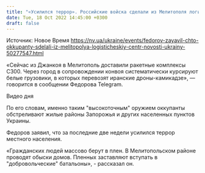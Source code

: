 ```yaml
---
title: "«Усилился террор». Российские войска сделали из Мелитополя логистический центр оккупированного Юга Украины — мэр"
date: Tue, 18 Oct 2022 14:45:00 +0300
draft: false
---
```

Источник: Новое Время https://nv.ua/ukraine/events/fedorov-zayavil-chto-okkupanty-sdelali-iz-melitopolya-logisticheskiy-centr-novosti-ukrainy-50277547.html


«Сейчас из Джанкоя в Мелитополь доставили ракетные комплексы С300. Через город в сопровождении конвоя систематически курсируют белые грузовики, в которых перевозят иранские дроны-камикадзе», — говорится в сообщении Федорова Telegram.

 Видео дня   

 По его словам, именно таким "высокоточным" оружием оккупанты обстреливают жилые районы Запорожья и других населенных пунктов Украины.

Федоров заявил, что за последние две недели усилился террор местного населения.

«Гражданских людей массово берут в плен. В Мелитопольском районе проводят обыски домов. Пленных заставляют вступать в "добровольческие" батальоны», - рассказал он.
